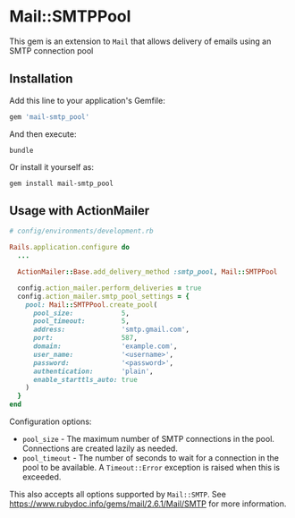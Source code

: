 # Mail::SMTPPool

This gem is an extension to `Mail` that allows delivery of emails using an SMTP connection pool

## Installation

Add this line to your application's Gemfile:

```ruby
gem 'mail-smtp_pool'
```

And then execute:

```shell
bundle
```

Or install it yourself as:

```shell
gem install mail-smtp_pool
```

## Usage with ActionMailer

```ruby
# config/environments/development.rb

Rails.application.configure do
  ...

  ActionMailer::Base.add_delivery_method :smtp_pool, Mail::SMTPPool

  config.action_mailer.perform_deliveries = true
  config.action_mailer.smtp_pool_settings = {
    pool: Mail::SMTPPool.create_pool(
      pool_size:            5,
      pool_timeout:         5,
      address:              'smtp.gmail.com',
      port:                 587,
      domain:               'example.com',
      user_name:            '<username>',
      password:             '<password>',
      authentication:       'plain',
      enable_starttls_auto: true
    )
  }
end
```

Configuration options:

* `pool_size` - The maximum number of SMTP connections in the pool. Connections are created lazily as needed.
* `pool_timeout` - The number of seconds to wait for a connection in the pool to be available. A `Timeout::Error` exception is raised when this is exceeded.

This also accepts all options supported by `Mail::SMTP`. See https://www.rubydoc.info/gems/mail/2.6.1/Mail/SMTP for more information.
